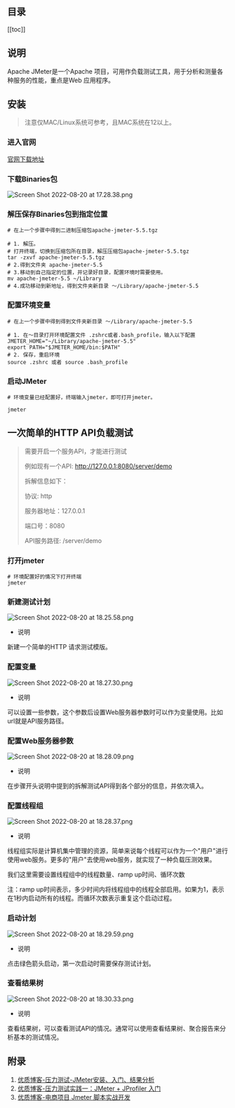 ## 目录
[[toc]]

## 说明
Apache JMeter是一个Apache 项目，可用作负载测试工具，用于分析和测量各种服务的性能，重点是Web 应用程序。

## 安装
> 注意仅MAC/Linux系统可参考，且MAC系统在12以上。
### 进入官网
[官网下载地址](https://jmeter.apache.org/download_jmeter.cgi)
### 下载Binaries包
![Screen Shot 2022-08-20 at 17.28.38.png](https://p6-juejin.byteimg.com/tos-cn-i-k3u1fbpfcp/1f0b1fbaf6494f918db96e4382a31dd3~tplv-k3u1fbpfcp-watermark.image?)
### 解压保存Binaries包到指定位置
```shell
# 在上一个步骤中得到二进制压缩包apache-jmeter-5.5.tgz

# 1. 解压。
# 打开终端，切换到压缩包所在目录，解压压缩包apache-jmeter-5.5.tgz
tar -zxvf apache-jmeter-5.5.tgz
# 2.得到文件夹 apache-jmeter-5.5
# 3.移动到自己指定的位置，并记录好目录，配置环境时需要使用。
mv apache-jmeter-5.5 ~/Library
# 4.成功移动到新地址，得到文件夹新目录 ～/Library/apache-jmeter-5.5
```
### 配置环境变量
```shell
# 在上一个步骤中得到得到文件夹新目录 ～/Library/apache-jmeter-5.5

# 1. 在～目录打开环境配置文件 .zshrc或者.bash_profile，输入以下配置
JMETER_HOME="~/Library/apache-jmeter-5.5"
export PATH="$JMETER_HOME/bin:$PATH"
# 2. 保存，重启环境
source .zshrc 或者 source .bash_profile
```
### 启动JMeter
```shell
# 环境变量已经配置好，终端输入jmeter，即可打开jmeter。

jmeter
```
## 一次简单的HTTP API负载测试
> 需要开启一个服务API，才能进行测试
> 
> 例如现有一个API: http://127.0.0.1:8080/server/demo
> 
> 拆解信息如下：
> 
> 协议: http 
> 
> 服务器地址：127.0.0.1 
> 
> 端口号：8080
> 
> API服务路径: /server/demo


### 打开jmeter
```shell
# 环境配置好的情况下打开终端
jmeter
```
### 新建测试计划
![Screen Shot 2022-08-20 at 18.25.58.png](https://p6-juejin.byteimg.com/tos-cn-i-k3u1fbpfcp/6b0fd98d21b84a2489dfd08455553465~tplv-k3u1fbpfcp-watermark.image?)
- 说明 

新建一个简单的HTTP 请求测试模版。

### 配置变量
![Screen Shot 2022-08-20 at 18.27.30.png](https://p9-juejin.byteimg.com/tos-cn-i-k3u1fbpfcp/541442fa426d413ea49ba871b10dda47~tplv-k3u1fbpfcp-watermark.image?)

- 说明

可以设置一些参数，这个参数后设置Web服务器参数时可以作为变量使用。比如url就是API服务路径。
### 配置Web服务器参数

![Screen Shot 2022-08-20 at 18.28.09.png](https://p9-juejin.byteimg.com/tos-cn-i-k3u1fbpfcp/adf736c37de840b6a7bbe37f8b04df19~tplv-k3u1fbpfcp-watermark.image?)

- 说明

在步骤开头说明中提到的拆解测试API得到各个部分的信息，并依次填入。
### 配置线程组

![Screen Shot 2022-08-20 at 18.28.37.png](https://p3-juejin.byteimg.com/tos-cn-i-k3u1fbpfcp/58504df63e9a4b84a9e8b35716a92e73~tplv-k3u1fbpfcp-watermark.image?)

- 说明

线程组实际是计算机集中管理的资源，简单来说每个线程可以作为一个"用户"进行使用web服务。更多的"用户"去使用web服务，就实现了一种负载压测效果。

我们这里需要设置线程组中的线程数量、ramp up时间、循环次数

注：ramp up时间表示，多少时间内将线程组中的线程全部启用。如果为1，表示在1秒内启动所有的线程。而循环次数表示重复这个启动过程。
### 启动计划

![Screen Shot 2022-08-20 at 18.29.59.png](https://p3-juejin.byteimg.com/tos-cn-i-k3u1fbpfcp/2443d2f0f96449abb4e6a0524ded3a9b~tplv-k3u1fbpfcp-watermark.image?)

- 说明

点击绿色箭头启动，第一次启动时需要保存测试计划。
### 查看结果树

![Screen Shot 2022-08-20 at 18.30.33.png](https://p6-juejin.byteimg.com/tos-cn-i-k3u1fbpfcp/44d5d5944602467586821270dd4893c7~tplv-k3u1fbpfcp-watermark.image?)

- 说明

查看结果树，可以查看测试API的情况。通常可以使用查看结果树、聚合报告来分析基本的测试情况。
## 附录
1. [优质博客-压力测试-JMeter安装、入门、结果分析](https://juejin.cn/post/7132829647674277919)
2. [优质博客-压力测试实践一：JMeter + JProfiler 入门](https://juejin.cn/post/7003233110619848718)
3. [优质博客-电商项目 Jmeter 脚本实战开发](https://juejin.cn/post/7035585350768525343)

[^1]:[维基百科-JMeter](https://en.wikipedia.org/wiki/Apache_JMeter)
[^2]:[官网下载地址](https://jmeter.apache.org/download_jmeter.cgi)

[2]:[官网下载地址](https://en.wikipedia.org/wiki/Apache_JMeter)
